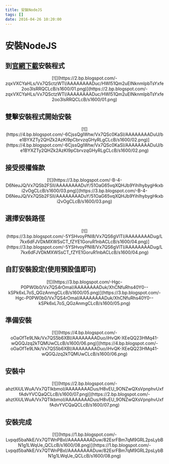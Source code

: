 ```yaml
---
title: 安裝NodeJS
tags: []
date: 2016-04-26 10:20:00
---
```


# 安裝NodeJS
## 到[官網下載](https://nodejs.org/en/)安裝程式
<div class="separator" style="clear: both; text-align: center;">[![](https://2.bp.blogspot.com/-zqxVXCYaHLs/Vx7QSctzWTI/AAAAAAAADuc/HWI51Qm2uEINknmIpbTsYxfe2oo3IsRRQCLcB/s1600/01.png)](https://2.bp.blogspot.com/-zqxVXCYaHLs/Vx7QSctzWTI/AAAAAAAADuc/HWI51Qm2uEINknmIpbTsYxfe2oo3IsRRQCLcB/s1600/01.png)</div>

## 雙擊安裝程式開始安裝
<div class="separator" style="clear: both; text-align: center;">[![](https://4.bp.blogspot.com/-6CjssQgIWtw/Vx7QSc0KaSI/AAAAAAAADuU/be1BYXZTy2QHZk2AzKI9pCbrvzqGHyRLgCLcB/s1600/02.png)](https://4.bp.blogspot.com/-6CjssQgIWtw/Vx7QSc0KaSI/AAAAAAAADuU/be1BYXZTy2QHZk2AzKI9pCbrvzqGHyRLgCLcB/s1600/02.png)</div>

## 接受授權條款
<div class="separator" style="clear: both; text-align: center;">[![](https://3.bp.blogspot.com/-B-4-D6NeuJQ/Vx7QSb2FSlI/AAAAAAAADuY/51OaG65vqXQHJb9YihIhybygHkxbi2vOgCLcB/s1600/03.png)](https://3.bp.blogspot.com/-B-4-D6NeuJQ/Vx7QSb2FSlI/AAAAAAAADuY/51OaG65vqXQHJb9YihIhybygHkxbi2vOgCLcB/s1600/03.png)</div>

## 選擇安裝路徑
<div class="separator" style="clear: both; text-align: center;">[![](https://3.bp.blogspot.com/-5YSHvoyPNI8/Vx7QS6gVlTI/AAAAAAAADug/L7kx6dFJVDkMXWSsCT_fZYE1GoruR1nbACLcB/s1600/04.png)](https://3.bp.blogspot.com/-5YSHvoyPNI8/Vx7QS6gVlTI/AAAAAAAADug/L7kx6dFJVDkMXWSsCT_fZYE1GoruR1nbACLcB/s1600/04.png)</div>

## 自訂安裝設定(使用預設值即可)
<div class="separator" style="clear: both; text-align: center;">[![](https://3.bp.blogspot.com/-Hgc-P0PW0b0/Vx7QS4rOmaI/AAAAAAAADuk/XhCNfuRhs40Y0--kSPk6xL7oS_QGzAnmgCLcB/s1600/05.png)](https://3.bp.blogspot.com/-Hgc-P0PW0b0/Vx7QS4rOmaI/AAAAAAAADuk/XhCNfuRhs40Y0--kSPk6xL7oS_QGzAnmgCLcB/s1600/05.png)</div>

## 準備安裝
<div class="separator" style="clear: both; text-align: center;">[![](https://4.bp.blogspot.com/-oOaOfTe9LNk/Vx7QS5b6XBI/AAAAAAAADuo/iHvQK-XEeQQ23HMq41-wQGQJzq2kTQMUwCLcB/s1600/06.png)](https://4.bp.blogspot.com/-oOaOfTe9LNk/Vx7QS5b6XBI/AAAAAAAADuo/iHvQK-XEeQQ23HMq41-wQGQJzq2kTQMUwCLcB/s1600/06.png)</div>

## 安裝中
<div class="separator" style="clear: both; text-align: center;">[![](https://2.bp.blogspot.com/-ahztXiULWuA/Vx7QTIkbmoI/AAAAAAAADus/H8vEU_9ONZwQXsVpnphvUxffAdvYVCQaQCLcB/s1600/07.png)](https://2.bp.blogspot.com/-ahztXiULWuA/Vx7QTIkbmoI/AAAAAAAADus/H8vEU_9ONZwQXsVpnphvUxffAdvYVCQaQCLcB/s1600/07.png)</div>

## 安裝完成
<div class="separator" style="clear: both; text-align: center;">[![](https://1.bp.blogspot.com/-Lvpqd5baNkE/Vx7QTWnPBxI/AAAAAAAADuw/82EsrFBm7qM9GRL2psLybBN1g1LWqUe_QCLcB/s1600/08.png)](https://1.bp.blogspot.com/-Lvpqd5baNkE/Vx7QTWnPBxI/AAAAAAAADuw/82EsrFBm7qM9GRL2psLybBN1g1LWqUe_QCLcB/s1600/08.png)</div>
